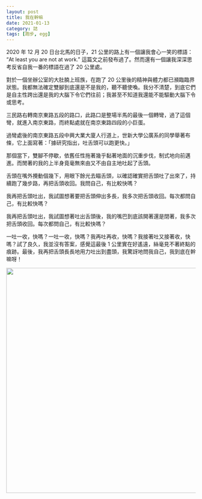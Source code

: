 ```yaml
---
layout: post
title: 我在幹嘛
date: 2021-01-13
category: 誌
tags: [跑步, egg]
---
```


2020 年 12 月 20 日台北馬的日子，21 公里的路上有一個讓我會心一笑的標語： “At least you are not at work.”  這篇文之前發布過了。然而還有一個讓我深深思考反省自我一番的標語在過了 20 公里處。

對於一個坐辦公室的大肚腩上班族，在跑了 20 公里後的精神與體力都已瀕臨臨界狀態。我都無法確定雙腳到底還是不是我的，聽不聽使喚。我分不清楚，到底它們是自主性跨出還是我的大腦下令它們往前；我甚至不知道我還能不能驅動大腦下令或思考。

<!--more-->

三民路右轉南京東路五段的路口，此路口是整場半馬的最後一個轉彎，過了這個彎，就進入南京東路，而終點處就在南京東路四段的小巨蛋。

過彎處後的南京東路五段中興大業大廈人行道上，世新大學公廣系的同學舉著布條，它上面寫著：「據研究指出，吐舌頭可以跑更快。」

那個當下，雙腳不停歇，依舊任性拖著幾乎黏著地面的沉重步伐，制式地向前邁進。而閒著的我的上半身竟毫無來由又不由自主地吐起了舌頭。

舌頭在嘴外攪動個幾下，用眼下餘光去瞄舌頭，以確認確實把舌頭吐了出來了，持續跑了幾步路，再把舌頭收回。我問自己，有比較快嗎？

我再把舌頭吐出，我試圖想著要把舌頭伸出多長，我多次把舌頭收回。每次都問自己，有比較快嗎？

我再把舌頭吐出，我試圖想著吐出舌頭後，我的嘴巴到底該開著還是閉著，我多次把舌頭收回。每次都問自己，有比較快嗎？

一吐一收，快嗎？一吐一收，快嗎？我再吐再收，快嗎？我接著吐又接著收，快嗎？試了良久，我並沒有答案，感覺這最後 1 公里實在好遙遠，絲毫見不著終點的痕跡。最後，我再把舌頭長長地用力吐出到盡頭，我驚訝地問我自己，我到底在幹嘛呀！


<img src="/blog/assets/images/2021/tongue.jpg" style="width:600px"/>
